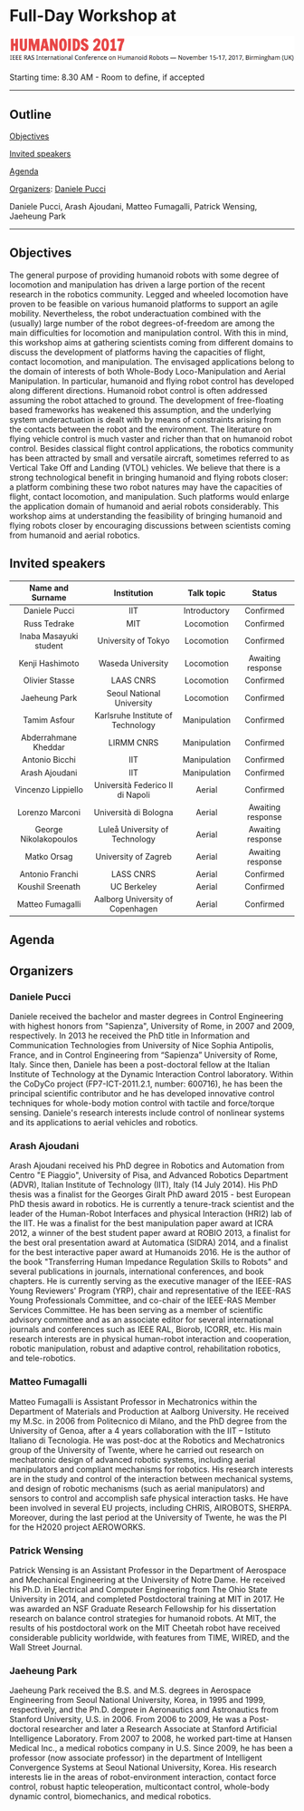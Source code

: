 # Full-Day Workshop at 
![Humanoids2017](images/conference.png)

Starting time: 8.30 AM  - Room to define, if accepted

----
## Outline
[Objectives](#objectives)

[Invited speakers](#invited-speakers)

[Agenda](#agenda)

[Organizers](#organizers): [Daniele Pucci](##Daniele-Pucci)

Daniele Pucci, Arash Ajoudani, Matteo Fumagalli, Patrick Wensing, Jaeheung Park

----
## Objectives

The general purpose of providing humanoid robots with some degree of locomotion and manipulation has driven a large portion of the recent research in the robotics community. Legged and wheeled locomotion have proven to be feasible on various humanoid platforms to support an agile mobility. Nevertheless, the robot underactuation combined with the (usually) large number of the robot degrees-of-freedom are among the main difficulties for locomotion and manipulation control. With this in mind, this workshop aims at gathering scientists coming from different domains to discuss the development of platforms having the capacities of flight, contact locomotion, and manipulation. The envisaged applications belong to the domain of interests of both Whole-Body Loco-Manipulation and Aerial Manipulation.
In particular, humanoid and flying robot control has developed along different directions.
Humanoid robot control is often addressed assuming the robot attached to ground. The development of free-floating based frameworks has weakened this assumption, and the underlying system underactuation is dealt with by means of constraints arising from the contacts between the robot and the environment.
The literature on flying vehicle control is much vaster and richer than that on humanoid robot control. Besides classical flight control applications, the robotics community has been attracted by small and versatile aircraft, sometimes referred to as Vertical Take Off and Landing (VTOL) vehicles. 
We believe that there is a strong technological benefit in bringing humanoid and flying robots closer: a platform combining these two robot natures may have the capacities of flight, contact locomotion, and manipulation. Such platforms would enlarge the application domain of humanoid and aerial robots considerably. 
This workshop aims at understanding the feasibility of bringing humanoid and flying robots closer by encouraging discussions between scientists coming from humanoid and aerial robotics.


## Invited speakers

|      Name and Surname     |               Institution          |  Talk topic   |       Status      |
| :-----------------------: | :--------------------------------: | :----------:  | :-----------:     |
|         Daniele Pucci     |             IIT                    |  Introductory |     Confirmed     |
|         Russ Tedrake      |             MIT                    |  Locomotion   |     Confirmed     |
|  Inaba Masayuki student   |  University of Tokyo               |  Locomotion   |     Confirmed     |
|      Kenji Hashimoto      |     Waseda University              |  Locomotion   | Awaiting response |
|       Olivier Stasse      |      LAAS CNRS                     |  Locomotion   |     Confirmed     |
|       Jaeheung Park       |      Seoul National University     |  Locomotion   |     Confirmed     |
|        Tamim Asfour       |  Karlsruhe Institute of Technology | Manipulation  |     Confirmed     |
|     Abderrahmane Kheddar  |            LIRMM CNRS              | Manipulation  |     Confirmed     |
|     Antonio Bicchi        |               IIT                  | Manipulation  |     Confirmed     |
|     Arash Ajoudani        |               IIT                  | Manipulation  |     Confirmed     |
|     Vincenzo Lippiello    | Università Federico II di Napoli   |      Aerial   |     Confirmed     |
|       Lorenzo Marconi     |        Università di Bologna       |      Aerial   | Awaiting response |
|   George Nikolakopoulos   |  Luleå University of Technology    |      Aerial   | Awaiting response | 
|      Matko Orsag          |         University of Zagreb       |      Aerial   | Awaiting response | 
|       Antonio Franchi     |             LASS CNRS              |      Aerial   |     Confirmed     |
|      Koushil Sreenath     |             UC Berkeley            |      Aerial   |     Confirmed     |
|     Matteo Fumagalli      |  Aalborg University of Copenhagen  |      Aerial   |     Confirmed     |



## Agenda

## Organizers

### Daniele Pucci
Daniele received the bachelor and master degrees in Control Engineering with highest honors from "Sapienza",  University of Rome, in 2007 and 2009, respectively. In 2013 he received the PhD title in Information and Communication Technologies from University of Nice Sophia Antipolis, France, and in Control Engineering from “Sapienza” University of Rome, Italy. Since then, Daniele has been a post-doctoral fellow at the Italian Institute of Technology at the Dynamic Interaction Control laboratory. Within the CoDyCo project (FP7-ICT-2011.2.1, number: 600716), he has been the principal scientific contributor and he has developed innovative control techniques for whole-body motion control with tactile and force/torque sensing. Daniele's research interests include control of nonlinear systems and its applications to aerial vehicles and robotics.

### Arash Ajoudani
Arash Ajoudani received his PhD degree in Robotics and Automation from Centro "E Piaggio", University of Pisa, and Advanced Robotics Department (ADVR), Italian Institute of Technology (IIT), Italy (14 July 2014). His PhD thesis was a finalist for the Georges Giralt PhD award 2015 - best European PhD thesis award in robotics. He is currently a tenure-track scientist and the leader of the Human-Robot Interfaces and physical Interaction (HRI2) lab of the IIT. He was a finalist for the best manipulation paper award at ICRA 2012, a winner of the best student paper award at ROBIO 2013, a finalist for the best oral presentation award at Automatica (SIDRA) 2014, and a finalist for the best interactive paper award at Humanoids 2016. He is the author of the book "Transferring Human Impedance Regulation Skills to Robots" and several publications in journals, international conferences, and book chapters.  He is currently serving as the executive manager of the IEEE-RAS Young Reviewers' Program (YRP), chair and representative of the IEEE-RAS Young Professionals Committee, and co-chair of the IEEE-RAS Member Services Committee. He has been serving as a member of scientific advisory committee and as an associate editor for several international journals and conferences such as IEEE RAL, Biorob, ICORR, etc. His main research interests are in physical human-robot interaction and cooperation, robotic manipulation, robust and adaptive control, rehabilitation robotics, and tele-robotics.

### Matteo Fumagalli 
Matteo Fumagalli is Assistant Professor in Mechatronics within the Department of Materials and Production at Aalborg University. He received my M.Sc. in 2006 from Politecnico di Milano, and the PhD degree from the University of Genoa, after a 4 years collaboration with the IIT – Istituto Italiano di Tecnologia. He was post-doc at the Robotics and Mechatronics group of the University of Twente, where he carried out research on mechatronic design of advanced robotic systems, including aerial manipulators and compliant mechanisms for robotics. His research interests are in the study and control of the interaction between mechanical systems, and design of robotic mechanisms (such as aerial manipulators) and sensors to control and accomplish safe physical interaction tasks. He have been involved in several EU projects, including CHRIS, AIROBOTS, SHERPA. Moreover, during the last period at the University of Twente, he was the PI for the H2020 project AEROWORKS.

### Patrick Wensing
Patrick Wensing is an Assistant Professor in the Department of
Aerospace and Mechanical Engineering at the University of Notre
Dame. He received his Ph.D. in Electrical and Computer Engineering
from The Ohio State University in 2014, and completed Postdoctoral
training at MIT in 2017. He was awarded an NSF Graduate Research
Fellowship for his dissertation research on balance control strategies
for humanoid robots. At MIT, the results of his postdoctoral work on
the MIT Cheetah robot have received considerable publicity
worldwide, with features from TIME, WIRED, and the Wall Street
Journal.

### Jaeheung Park
Jaeheung Park received the B.S. and M.S. degrees in Aerospace Engineering from Seoul National University, Korea, in 1995 and 1999, respectively, and the Ph.D. degree in Aeronautics and Astronautics from Stanford University, U.S. in 2006. From 2006 to 2009, He was a Post-doctoral researcher and later a Research Associate at Stanford Artificial Intelligence Laboratory. From 2007 to 2008, he worked part-time at Hansen Medical Inc., a medical robotics company in U.S. Since 2009, he has been a professor (now associate professor) in the department of Intelligent Convergence Systems at Seoul National University, Korea. His research interests lie in the areas of robot-environment interaction, contact force control, robust haptic teleoperation, multicontact control, whole-body dynamic control, biomechanics, and medical robotics.
